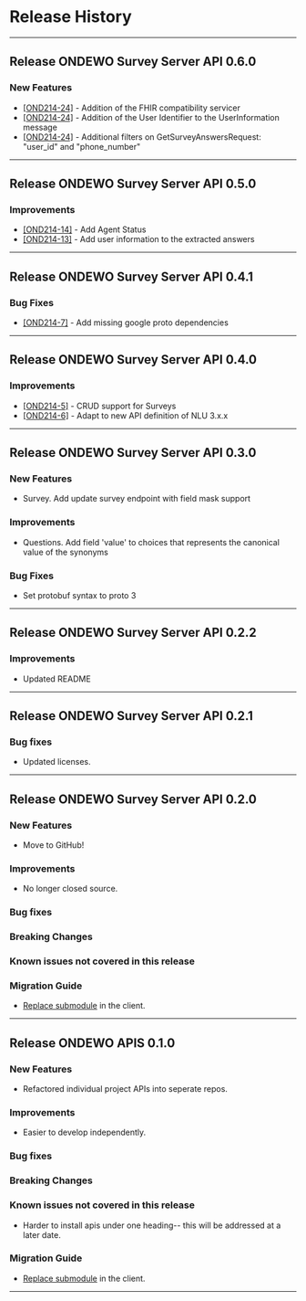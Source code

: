# Release History
*****************

## Release ONDEWO Survey Server API 0.6.0

### New Features

 * [[OND214-24]](https://ondewo.atlassian.net/browse/OND214-24) - Addition of the FHIR compatibility servicer
 * [[OND214-24]](https://ondewo.atlassian.net/browse/OND214-24) - Addition of the User Identifier to the UserInformation message
 * [[OND214-24]](https://ondewo.atlassian.net/browse/OND214-24) - Additional filters on GetSurveyAnswersRequest: "user_id" and "phone_number"

*****************
## Release ONDEWO Survey Server API 0.5.0

### Improvements

 * [[OND214-14]](https://ondewo.atlassian.net/browse/OND214-14) - Add Agent Status
 * [[OND214-13]](https://ondewo.atlassian.net/browse/OND214-13) - Add user information to the extracted answers

*****************
## Release ONDEWO Survey Server API 0.4.1

### Bug Fixes
 * [[OND214-7]](https://ondewo.atlassian.net/browse/OND214-7) - Add missing google proto dependencies 

*****************
## Release ONDEWO Survey Server API 0.4.0

### Improvements

 * [[OND214-5]](https://ondewo.atlassian.net/browse/OND214-5) - CRUD support for Surveys
 * [[OND214-6]](https://ondewo.atlassian.net/browse/OND214-6) - Adapt to new API definition of NLU 3.x.x

*****************
## Release ONDEWO Survey Server API 0.3.0

### New Features
 * Survey. Add update survey endpoint with field mask support

### Improvements
 * Questions. Add field 'value' to choices that represents the canonical value of the synonyms

### Bug Fixes
 * Set protobuf syntax to proto 3

*****************
## Release ONDEWO Survey Server API 0.2.2

### Improvements
 * Updated README

*****************
## Release ONDEWO Survey Server API 0.2.1

### Bug fixes
 * Updated licenses.

*****************
## Release ONDEWO Survey Server API 0.2.0

### New Features

 * Move to GitHub!

### Improvements

 * No longer closed source.

### Bug fixes

### Breaking Changes

### Known issues not covered in this release

### Migration Guide

 * [Replace submodule](https://stackoverflow.com/a/1260982/7756727) in the client.

*****************

## Release ONDEWO APIS 0.1.0

### New Features

 * Refactored individual project APIs into seperate repos.

### Improvements

 * Easier to develop independently.

### Bug fixes

### Breaking Changes

### Known issues not covered in this release

 * Harder to install apis under one heading-- this will be addressed at a later date.

### Migration Guide

 * [Replace submodule](https://stackoverflow.com/a/1260982/7756727) in the client.

*****************
